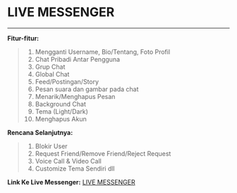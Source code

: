 <h1>LIVE MESSENGER</h1>
<hr>

**Fitur-fitur:**

>1. Mengganti Username, Bio/Tentang, Foto Profil
>2. Chat Pribadi Antar Pengguna
>3. Grup Chat
>4. Global Chat
>5. Feed/Postingan/Story
>6. Pesan suara dan gambar pada chat
>7. Menarik/Menghapus Pesan
>8. Background Chat
>9. Tema (Light/Dark)
>10. Menghapus Akun

**Rencana Selanjutnya:**
>1. Blokir User
>2. Request Friend/Remove Friend/Reject Request
>3. Voice Call & Video Call
>4. Customize Tema Sendiri
dll

**Link Ke Live Messenger:**
[LIVE MESSENGER](https://dvnkz-messenger.netlify.app/)
